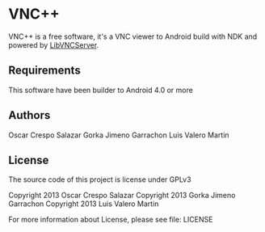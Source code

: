 VNC++
=====

VNC++ is a free software, it's a VNC viewer to Android build with NDK and powered by [LibVNCServer][1].

Requirements
------------

This software have been builder to Android 4.0 or more

Authors
-------

Oscar Crespo Salazar
Gorka Jimeno Garrachon
Luis Valero Martin

License
-------

The source code of this project is license under GPLv3

Copyright 2013 Oscar Crespo Salazar
Copyright 2013 Gorka Jimeno Garrachon
Copyright 2013 Luis Valero Martin

For more information about License, please see file: LICENSE




[1]: http://libvncserver.sourceforge.net/
